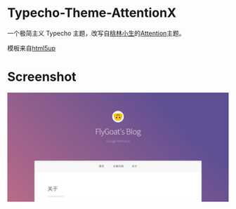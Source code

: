 # Typecho-Theme-AttentionX
一个极简主义 Typecho 主题，改写自[桃林小生](http://www.taolinxs.com/)的[Attention](http://www.taolinxs.com/archives/125/)主题。

模板来自[html5up](https://html5up.net)

# Screenshot
![Screenshoot](./screenshot.png)
